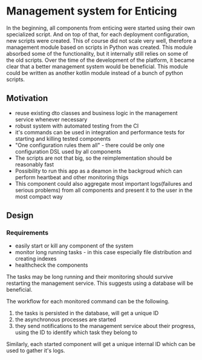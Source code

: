 # Management system for Enticing
In the beginning, all components from enticing were started using their own specialized script. And on top of that, for each deployment configuration,
new scripts were created. This of course did not scale very well, therefore a management module based on scripts in Python was created. This module absorbed some of the functionality, but it internally still relies on some of the old scripts.
Over the time of the development of the platform, it became clear that a better management system would be beneficial. This module could be
written as another kotlin module instead of a bunch of python scripts.

## Motivation
* reuse existing dto classes and business logic in the management service whenever necessary
* robust system with automated testing from the CI
* it's commands can be used in integration and performance tests for starting and killing tested components
* "One configuration rules them all" - there could be only one configuration DSL used by all components
* The scripts are not that big, so the reimplementation should be reasonably fast
* Possibility to run this app as a deamon in the backgroud which can perform heartbeat and other monitoring thigs
* This component could also aggregate most important logs(failures and serious problems) from all components and present it to the user in the 
most compact way

## Design

### Requirements
* easily start or kill any component of the system
* monitor long running tasks - in this case especially file distribution and creating indexes
* healthcheck the components

The tasks may be long running and their monitoring should survive restarting the management service.
This suggests using a database will be beneficial.

The workflow for each monitored command can be the following. 
1) the tasks is persisted in the database, will get a unique ID
2) the asynchronous processes are started
3) they send notifications to the management service about their progress, using the ID to identify which 
task they belong to

Similarly, each started component will get a unique internal ID which can be used to gather it's logs.




